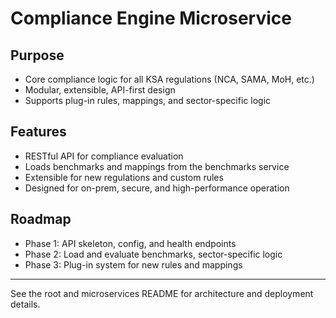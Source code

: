 # Compliance Engine Microservice

## Purpose
- Core compliance logic for all KSA regulations (NCA, SAMA, MoH, etc.)
- Modular, extensible, API-first design
- Supports plug-in rules, mappings, and sector-specific logic

## Features
- RESTful API for compliance evaluation
- Loads benchmarks and mappings from the benchmarks service
- Extensible for new regulations and custom rules
- Designed for on-prem, secure, and high-performance operation

## Roadmap
- Phase 1: API skeleton, config, and health endpoints
- Phase 2: Load and evaluate benchmarks, sector-specific logic
- Phase 3: Plug-in system for new rules and mappings

---
See the root and microservices README for architecture and deployment details.
